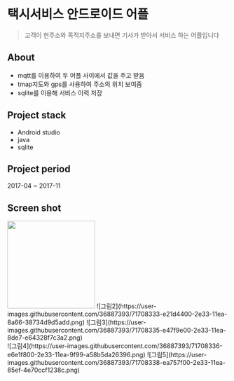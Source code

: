 # 택시서비스 안드로이드 어플
>  고객이 현주소와 목적지주소를 보내면 기사가 받아서 서비스 하는 어플입니다
## About
- mqtt를 이용하여 두 어플 사이에서 값을 주고 받음
- tmap지도와 gps를 사용하여 주소의 위치 보여줌
- sqlite를 이용해 서비스 이력 저장
## Project stack
- Android studio
- java
- sqlite
## Project period
2017-04 ~ 2017-11
## Screen shot
<div>
<img width="200" src="https://user-images.githubusercontent.com/36887393/71708309-b13d0f00-2e33-11ea-995b-4c38834d1c64.png"/>
![그림2](https://user-images.githubusercontent.com/36887393/71708333-e21d4400-2e33-11ea-8a66-38734d9d5add.png)
![그림3](https://user-images.githubusercontent.com/36887393/71708335-e47f9e00-2e33-11ea-8de7-e64328f7c3a2.png)
</div>
<div>
![그림4](https://user-images.githubusercontent.com/36887393/71708336-e6e1f800-2e33-11ea-9f99-a58b5da26396.png)
![그림5](https://user-images.githubusercontent.com/36887393/71708338-ea757f00-2e33-11ea-85ef-4e70ccf1238c.png)
</div>
